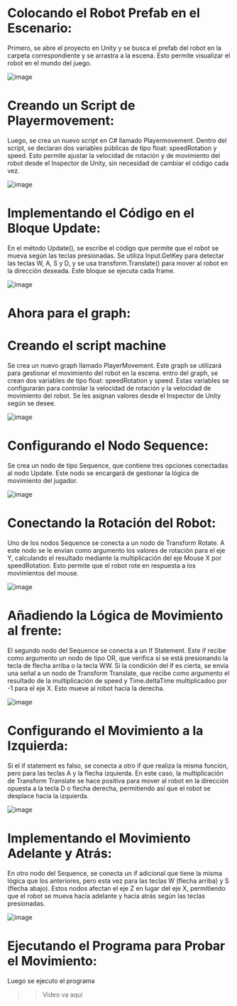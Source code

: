 # Colocando el Robot Prefab en el Escenario:
Primero, se abre el proyecto en Unity y se busca el prefab del robot en la carpeta correspondiente y se arrastra a la escena. 
Esto permite visualizar el robot en el mundo del juego.

![image](https://github.com/user-attachments/assets/f0fd6be1-1ffd-4d36-bff4-f6bbc2b6f91f)

# Creando un Script de Playermovement:
Luego, se crea un nuevo script en C# llamado Playermovement. Dentro del script, se declaran dos variables públicas de tipo float: speedRotation y speed. Esto permite ajustar la velocidad 
de rotación y de movimiento del robot desde el Inspector de Unity, sin necesidad de cambiar el código cada vez.

![image](https://github.com/user-attachments/assets/36027126-a55f-4d66-8192-bb685d9ae888)

# Implementando el Código en el Bloque Update:
En el método Update(), se escribe el código que permite que el robot se mueva según las teclas presionadas. Se utiliza Input.GetKey para detectar las teclas W, A, S y D, y 
se usa transform.Translate() para mover al robot en la dirección deseada. Este bloque se ejecuta cada frame.

![image](https://github.com/user-attachments/assets/2564a89b-c6c5-4377-bc8d-c2b2291ffa74)


# Ahora para el graph:


# Creando el script machine
Se crea un nuevo graph llamado PlayerMovement. Este graph se utilizará para gestionar el movimiento del robot en la escena. entro del graph, se crean dos variables de tipo float: speedRotation y speed. Estas variables se configurarán para controlar la velocidad de rotación y la velocidad de movimiento del robot. Se les asignan valores desde el Inspector de Unity según se desee.

![image](https://github.com/user-attachments/assets/3ba74230-88c4-4b4a-8c05-ece56672c9d0)

# Configurando el Nodo Sequence:
Se crea un nodo de tipo Sequence, que contiene tres opciones conectadas al nodo Update. Este nodo se encargará de gestionar la lógica de movimiento del jugador.

![image](https://github.com/user-attachments/assets/2483de33-c364-4d06-821b-760e4297b90c)

# Conectando la Rotación del Robot:
Uno de los nodos Sequence se conecta a un nodo de Transform Rotate. A este nodo se le envían como argumento los valores de rotación para el eje Y, calculando el resultado mediante la multiplicación del eje Mouse X por speedRotation. Esto permite que el robot rote en respuesta a los movimientos del mouse.

![image](https://github.com/user-attachments/assets/0a301451-5d2b-4d0e-9202-62d205bc2bec)

# Añadiendo la Lógica de Movimiento al frente:
El segundo nodo del Sequence se conecta a un If Statement. Este if recibe como argumento un nodo de tipo OR, que verifica si se está presionando la tecla de flecha arriba o la tecla WW. Si la condición del if es cierta, se envía una señal a un nodo de Transform Translate, que recibe como argumento el resultado de la multiplicación de speed y Time.deltaTime multiplicadoo por -1 para el eje X. Esto mueve al robot hacia la derecha.

![image](https://github.com/user-attachments/assets/78abbca2-1706-452b-b590-1f5ac87b6638)

# Configurando el Movimiento a la Izquierda:
Si el if statement es falso, se conecta a otro if que realiza la misma función, pero para las teclas A y la flecha izquierda. En este caso, la multiplicación de Transform Translate se hace positiva para mover al robot en la dirección opuesta a la tecla D o flecha derecha, permitiendo así que el robot se desplace hacia la izquierda.

![image](https://github.com/user-attachments/assets/a730060b-9f31-42ad-9d9d-adb5f9b7b300)


# Implementando el Movimiento Adelante y Atrás:
En otro nodo del Sequence, se conecta un if adicional que tiene la misma lógica que los anteriores, pero esta vez para las teclas W (flecha arriba) y S (flecha abajo). Estos nodos afectan el eje Z en lugar del eje X, permitiendo que el robot se mueva hacia adelante y hacia atrás según las teclas presionadas.

![image](https://github.com/user-attachments/assets/6a4fc2aa-e13e-47b6-af2a-ea78fb958ac8)

# Ejecutando el Programa para Probar el Movimiento:
Luego se ejecuto el programa

>>Video va aqui





